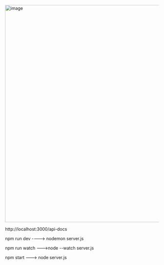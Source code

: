 <img width="712" alt="image" src="https://github.com/erkan4534/log/assets/8522891/fdbd985d-f641-4ea8-a4a4-931d8dec09ea">

http://localhost:3000/api-docs

npm run dev ----> nodemon server.js

npm run watch --->node --watch server.js

npm start ---> node server.js
